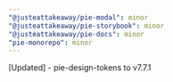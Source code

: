 ```yaml
---
"@justeattakeaway/pie-modal": minor
"@justeattakeaway/pie-storybook": minor
"@justeattakeaway/pie-docs": minor
"pie-monorepo": minor
---
```


[Updated] - pie-design-tokens to v7.7.1
